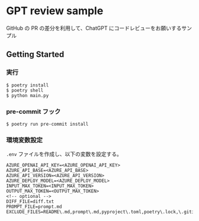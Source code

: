# GPT review sample

GitHub の PR の差分を利用して、ChatGPT にコードレビューをお願いするサンプル

## Getting Started

### 実行

```console
$ poetry install
$ poetry shell
$ python main.py
```

### pre-commit フック

```console
$ poetry run pre-commit install
```

### 環境変数設定

`.env` ファイルを作成し、以下の変数を設定する。

```text:.env
AZURE_OPENAI_API_KEY=<AZURE_OPENAI_API_KEY>
AZURE_API_BASE=<AZURE_API_BASE>
AZURE_API_VERSION=<AZURE_API_VERSION>
AZURE_DEPLOY_MODEL=<AZURE_DEPLOY_MODEL>
INPUT_MAX_TOKEN=<INPUT_MAX_TOKEN>
OUTPUT_MAX_TOKEN=<OUTPUT_MAX_TOKEN>
<!-- optional -->
DIFF_FILE=diff.txt
PROMPT_FILE=prompt.md
EXCLUDE_FILES=README\.md,prompt\.md,pyproject\.toml,poetry\.lock,\.gitignore
```
